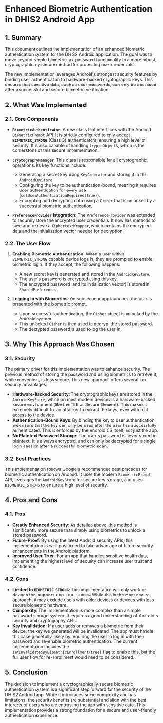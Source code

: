 # Enhanced Biometric Authentication in DHIS2 Android App

## 1. Summary

This document outlines the implementation of an enhanced biometric authentication system for the DHIS2 Android application. The goal was to move beyond simple biometric-as-password functionality to a more robust, cryptographically secure method for protecting user credentials.

The new implementation leverages Android's strongest security features by binding user authentication to hardware-backed cryptographic keys. This ensures that sensitive data, such as user passwords, can only be accessed after a successful and secure biometric verification.

## 2. What Was Implemented

### 2.1. Core Components

-   **`BiometricAuthenticator`**: A new class that interfaces with the Android `BiometricPrompt` API. It is strictly configured to only accept **`BIOMETRIC_STRONG`** (Class 3) authenticators, ensuring a high level of security. It is also capable of handling `CryptoObject`s, which is the cornerstone of this secure implementation.

-   **`CryptographyManager`**: This class is responsible for all cryptographic operations. Its key functions include:
    -   Generating a secret key using `KeyGenerator` and storing it in the `AndroidKeyStore`.
    -   Configuring the key to be authentication-bound, meaning it requires user authentication for every use (`setUserAuthenticationRequired(true)`).
    -   Encrypting and decrypting data using a `Cipher` that is unlocked by a successful biometric authentication.

-   **`PreferenceProvider` Integration**: The `PreferenceProvider` was extended to securely store the encrypted user credentials. It now has methods to save and retrieve a `CiphertextWrapper`, which contains the encrypted data and the initialization vector needed for decryption.

### 2.2. The User Flow

1.  **Enabling Biometric Authentication**: When a user with a `BIOMETRIC_STRONG` capable device logs in, they are prompted to enable biometric login. If they accept, the following happens:
    -   A new secret key is generated and stored in the `AndroidKeyStore`.
    -   The user's password is encrypted using this key.
    -   The encrypted password (and its initialization vector) is stored in `SharedPreferences`.

2.  **Logging in with Biometrics**: On subsequent app launches, the user is presented with the biometric prompt.
    -   Upon successful authentication, the `Cipher` object is unlocked by the Android system.
    -   This unlocked `Cipher` is then used to decrypt the stored password.
    -   The decrypted password is used to log the user in.

## 3. Why This Approach Was Chosen

### 3.1. Security

The primary driver for this implementation was to enhance security. The previous method of storing the password and using biometrics to retrieve it, while convenient, is less secure. This new approach offers several key security advantages:

-   **Hardware-Backed Security**: The cryptographic keys are stored in the `AndroidKeyStore`, which on most modern devices is a hardware-backed secure environment (like the TEE or Secure Element). This makes it extremely difficult for an attacker to extract the keys, even with root access to the device.
-   **Authentication-Bound Keys**: By binding the key to user authentication, we ensure that the key can only be used after the user has successfully authenticated. This is enforced by the Android OS itself, not just the app.
-   **No Plaintext Password Storage**: The user's password is never stored in plaintext. It is always encrypted, and can only be decrypted for a single login session after a successful biometric scan.

### 3.2. Best Practices

This implementation follows Google's recommended best practices for biometric authentication on Android. It uses the modern `BiometricPrompt` API, leverages the `AndroidKeyStore` for secure key storage, and uses `BIOMETRIC_STRONG` to ensure a high level of security.

## 4. Pros and Cons

### 4.1. Pros

-   **Greatly Enhanced Security**: As detailed above, this method is significantly more secure than simply using biometrics to unlock a stored password.
-   **Future-Proof**: By using the latest Android security APIs, this implementation is well-positioned to take advantage of future security enhancements in the Android platform.
-   **Improved User Trust**: For an app that handles sensitive health data, implementing the highest level of security can increase user trust and confidence.

### 4.2. Cons

-   **Limited to `BIOMETRIC_STRONG`**: This implementation will only work on devices that support `BIOMETRIC_STRONG`. While this is the most secure approach, it may exclude users with older devices or devices with less secure biometric hardware.
-   **Complexity**: The implementation is more complex than a simple password storage system. It requires a good understanding of Android's security and cryptography APIs.
-   **Key Invalidation**: If a user adds or removes a biometric from their device, the key we generated will be invalidated. The app must handle this case gracefully, likely by requiring the user to log in with their password and re-enable biometric authentication. The current implementation includes the `setInvalidatedByBiometricEnrollment(true)` flag to enable this, but the full user flow for re-enrollment would need to be considered.

## 5. Conclusion

The decision to implement a cryptographically secure biometric authentication system is a significant step forward for the security of the DHIS2 Android app. While it introduces some complexity and has limitations, the security benefits are substantial and align with the best interests of users who are entrusting the app with sensitive data. This implementation provides a strong foundation for a secure and user-friendly authentication experience. 